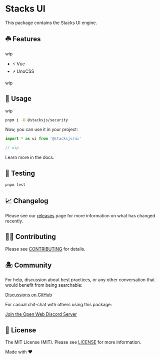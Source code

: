 # Stacks UI

This package contains the Stacks UI engine.

## ☘️ Features

wip

- ⚡️ Vue
- ⚡️ UnoCSS

wip

## 🤖 Usage

wip

```bash
pnpm i -D @stacksjs/security
```

Now, you can use it in your project:

```js
import * as ui from '@stacksjs/ui'

// wip
```

Learn more in the docs.

## 🧪 Testing

```bash
pnpm test
```

## 📈 Changelog

Please see our [releases](https://github.com/stacksjs/stacksjs/releases) page for more information on what has changed recently.

## 💪🏼 Contributing

Please see [CONTRIBUTING](../../.github/CONTRIBUTING.md) for details.

## 🏝 Community

For help, discussion about best practices, or any other conversation that would benefit from being searchable:

[Discussions on GitHub](https://github.com/stacksjs/stacks/discussions)

For casual chit-chat with others using this package:

[Join the Open Web Discord Server](https://discord.ow3.org)

## 📄 License

The MIT License (MIT). Please see [LICENSE](https://github.com/stacksjs/stacks/tree/main/LICENSE.md) for more information.

Made with ❤️
